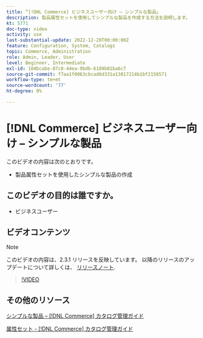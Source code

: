 ```yaml
---
title: “[!DNL Commerce] ビジネスユーザー向け – シンプルな製品」
description: 製品属性セットを使用してシンプルな製品を作成する方法を説明します。
kt: 5771
doc-type: video
activity: use
last-substantial-update: 2022-12-28T00:00:00Z
feature: Configuration, System, Catalogs
topic: Commerce, Administration
role: Admin, Leader, User
level: Beginner, Intermediate
exl-id: 104bcabe-87c0-44ea-9bdb-6189b01ba6c7
source-git-commit: f7aa1f0063cbcad6d331a13817214b1bf2158571
workflow-type: tm+mt
source-wordcount: '77'
ht-degree: 0%

---
```


# [!DNL Commerce] ビジネスユーザー向け – シンプルな製品

このビデオの内容は次のとおりです。

- 製品属性セットを使用したシンプルな製品の作成

## このビデオの目的は誰ですか。

- ビジネスユーザー

## ビデオコンテンツ

>[!NOTE]
>
>このビデオの内容は、2.3.1 リリースを反映しています。 以降のリリースのアップデートについて詳しくは、 [リリースノート](https://experienceleague.adobe.com/docs/commerce-operations/release/notes/overview.html).

>[!VIDEO](https://video.tv.adobe.com/v/35956?quality=12&learn=on)

## その他のリソース

[シンプルな製品 –  [!DNL Commerce] カタログ管理ガイド](https://experienceleague.adobe.com/docs/commerce-admin/catalog/products/types/product-create-simple.html)

[属性セット - [!DNL Commerce] カタログ管理ガイド](https://experienceleague.adobe.com/docs/commerce-admin/catalog/product-attributes/create/attribute-sets.html)
